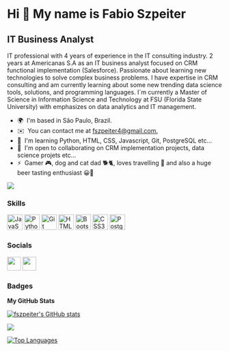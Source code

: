 Hi 👋 My name is Fabio Szpeiter
===============================

IT Business Analyst
-------------------

IT professional with 4 years of experience in the IT consulting industry. 2 years at Americanas S.A as an IT business analyst focused on CRM functional implementation (Salesforce). Passionate about learning new technologies to solve complex business problems. I have expertise in CRM consulting and am currently learning about some new trending data science tools, solutions, and programming languages. I´m currently a Master of Science in Information Science and Technology at FSU (Florida State University) with emphasizes on data analytics and IT management.

* 🌍  I'm based in São Paulo, Brazil.
* ✉️  You can contact me at [fszpeiter4@gmail.com.](mailto:fszpeiter4@gmail.com.)
* 🧠  I'm learning Python, HTML, CSS, Javascript, Git, PostgreSQL etc...
* 🤝  I'm open to collaborating on CRM implementation projects, data science projets etc...
* ⚡  Gamer 🎮, dog and cat dad 🐕🐈, loves travelling 🛫 and also a huge beer tasting enthusiast 😀🍺

<a href="https://www.github.com/fszpeiter" target="_blank" rel="noreferrer"><img
src="https://img.shields.io/github/followers/fszpeiter?logo=github&style=for-the-badge&color=3382ed&labelColor=27272a" /></a>

### Skills


<p align="left">
<a href="https://developer.mozilla.org/en-US/docs/Web/JavaScript" target="_blank" rel="noreferrer"><img src="https://raw.githubusercontent.com/danielcranney/readme-generator/main/public/icons/skills/javascript-colored.svg" width="36" height="36" alt="JavaScript" /></a>
<a href="https://www.python.org/" target="_blank" rel="noreferrer"><img src="https://raw.githubusercontent.com/danielcranney/readme-generator/main/public/icons/skills/python-colored.svg" width="36" height="36" alt="Python" /></a>
<a href="https://git-scm.com/" target="_blank" rel="noreferrer"><img src="https://raw.githubusercontent.com/danielcranney/readme-generator/main/public/icons/skills/git-colored.svg" width="36" height="36" alt="Git" /></a>
<a href="https://developer.mozilla.org/en-US/docs/Glossary/HTML5" target="_blank" rel="noreferrer"><img src="https://raw.githubusercontent.com/danielcranney/readme-generator/main/public/icons/skills/html5-colored.svg" width="36" height="36" alt="HTML5" /></a>
<a href="https://getbootstrap.com/" target="_blank" rel="noreferrer"><img src="https://raw.githubusercontent.com/danielcranney/readme-generator/main/public/icons/skills/bootstrap-colored.svg" width="36" height="36" alt="Bootstrap" /></a>
<a href="https://www.w3.org/TR/CSS/#css" target="_blank" rel="noreferrer"><img src="https://raw.githubusercontent.com/danielcranney/readme-generator/main/public/icons/skills/css3-colored.svg" width="36" height="36" alt="CSS3" /></a>
<a href="https://www.postgresql.org/" target="_blank" rel="noreferrer"><img src="https://raw.githubusercontent.com/danielcranney/readme-generator/main/public/icons/skills/postgresql-colored.svg" width="36" height="36" alt="PostgreSQL" /></a>
</p>


### Socials

<p align="left"> <a href="https://www.github.com/fszpeiter" target="_blank" rel="noreferrer"><img src="https://raw.githubusercontent.com/danielcranney/readme-generator/main/public/icons/socials/github.svg" width="32" height="32" /></a> <a href="https://www.linkedin.com/in/fabiobszpeiter" target="_blank" rel="noreferrer"><img src="https://raw.githubusercontent.com/danielcranney/readme-generator/main/public/icons/socials/linkedin.svg" width="32" height="32" /></a></p>

### Badges

<b>My GitHub Stats</b>

<a href="http://www.github.com/fszpeiter"><img src="https://github-readme-stats.vercel.app/api?username=fszpeiter&show_icons=true&hide=&count_private=true&title_color=ef4444&text_color=ffffff&icon_color=3382ed&bg_color=27272a&hide_border=true&show_icons=true" alt="fszpeiter's GitHub stats" /></a>

<a href="http://www.github.com/fszpeiter"><img src="https://github-readme-streak-stats.herokuapp.com/?user=fszpeiter&stroke=ffffff&background=27272a&ring=ef4444&fire=ef4444&currStreakNum=ffffff&currStreakLabel=ef4444&sideNums=ffffff&sideLabels=ffffff&dates=ffffff&hide_border=true" /></a>

<a href="https://github.com/fszpeiter" align="left"><img src="https://github-readme-stats.vercel.app/api/top-langs/?username=fszpeiter&langs_count=10&title_color=ef4444&text_color=ffffff&icon_color=3382ed&bg_color=27272a&hide_border=true&locale=en&custom_title=Top%20%Languages" alt="Top Languages" /></a>
